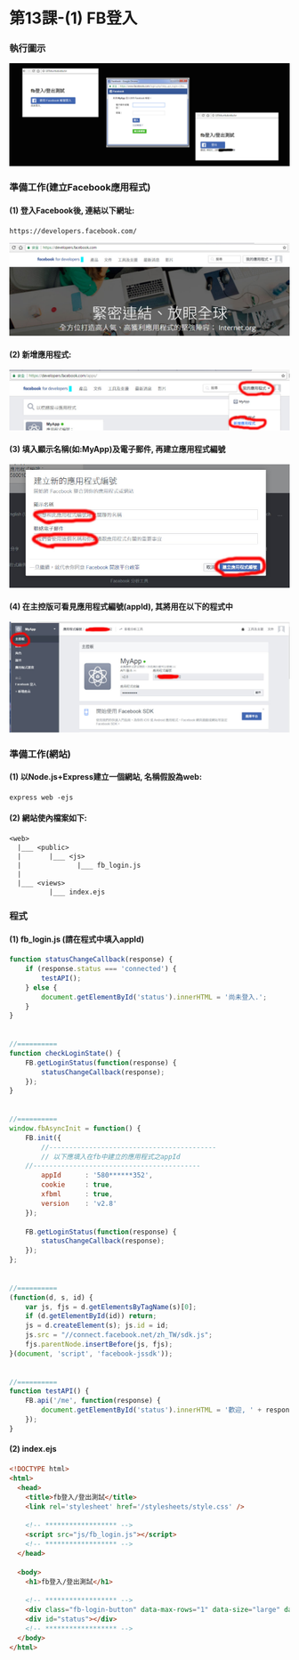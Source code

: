# 第13課-(1) FB登入


### 執行圖示 
![GitHub Logo](/imgs/results13-01.jpg)

### 準備工作(建立Facebook應用程式)

#### (1) 登入Facebook後, 連結以下網址:
```
https://developers.facebook.com/
```
![GitHub Logo](/imgs/results13-02.jpg)


#### (2) 新增應用程式:
![GitHub Logo](/imgs/results13-03.jpg)


#### (3) 填入顯示名稱(如:MyApp)及電子郵件, 再建立應用程式編號
![GitHub Logo](/imgs/results13-05.jpg)


#### (4) 在主控版可看見應用程式編號(appId), 其將用在以下的程式中
![GitHub Logo](/imgs/results13-04.jpg)



### 準備工作(網站)

#### (1) 以Node.js+Express建立一個網站, 名稱假設為web:
```
express web -ejs
```

#### (2) 網站使內檔案如下:
```
<web>  
  |___ <public>
  |       |___ <js>
  |              |___ fb_login.js
  | 
  |___ <views>                  
          |___ index.ejs                           
```

### 程式

#### (1) fb_login.js (請在程式中填入appId)
```javascript
function statusChangeCallback(response) {
    if (response.status === 'connected') {
        testAPI();
    } else {
        document.getElementById('status').innerHTML = '尚未登入.';
    }
}


//==========
function checkLoginState() {
    FB.getLoginStatus(function(response) {
        statusChangeCallback(response);
    });
}


//==========
window.fbAsyncInit = function() {
    FB.init({
        //------------------------------------------
        // 以下應填入在fb中建立的應用程式之appId   
	//------------------------------------------
        appId      : '580******352',  
        cookie     : true,  
        xfbml      : true,  
        version    : 'v2.8'
    });

    FB.getLoginStatus(function(response) {
        statusChangeCallback(response);
    });
};


//==========
(function(d, s, id) {
    var js, fjs = d.getElementsByTagName(s)[0];
    if (d.getElementById(id)) return;
    js = d.createElement(s); js.id = id;
    js.src = "//connect.facebook.net/zh_TW/sdk.js";
    fjs.parentNode.insertBefore(js, fjs);
}(document, 'script', 'facebook-jssdk'));


//==========
function testAPI() {
    FB.api('/me', function(response) {
        document.getElementById('status').innerHTML = '歡迎, ' + response.name+ ", " + response.id + '!';
    });
}
```



#### (2) index.ejs
```html
<!DOCTYPE html>
<html>
  <head>
    <title>fb登入/登出測試</title>
    <link rel='stylesheet' href='/stylesheets/style.css' />

    <!-- ****************** -->
    <script src="js/fb_login.js"></script> 
    <!-- ****************** -->
  </head>

  <body>
    <h1>fb登入/登出測試</h1>

    <!-- ****************** -->
    <div class="fb-login-button" data-max-rows="1" data-size="large" data-button-type="login_with" data-show-faces="false" data-auto-logout-link="true" data-use-continue-as="true" scope="public_profile" onlogin="checkLoginState();"></div>
    <div id="status"></div>
    <!-- ****************** -->
  </body>
</html>
```
